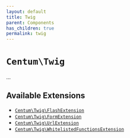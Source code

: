 ```yaml
---
layout: default
title: Twig
parent: Components
has_children: true
permalink: twig
---
```




# `Centum\Twig`

...

## Available Extensions

- [`Centum\Twig\FlashExtension`](https://github.com/SidRoberts/centum/tree/development/src/Twig/FlashExtension.php)
- [`Centum\Twig\FormExtension`](https://github.com/SidRoberts/centum/tree/development/src/Twig/FormExtension.php)
- [`Centum\Twig\UrlExtension`](https://github.com/SidRoberts/centum/tree/development/src/Twig/UrlExtension.php)
- [`Centum\Twig\WhitelistedFunctionsExtension`](https://github.com/SidRoberts/centum/tree/development/src/Twig/WhitelistedFunctionsExtension.php)
